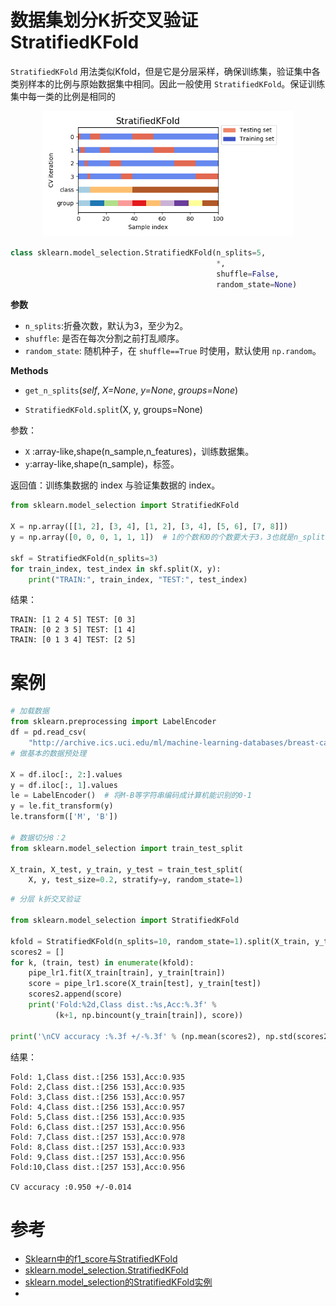 # 数据集划分K折交叉验证StratifiedKFold



`StratifiedKFold` 用法类似Kfold，但是它是分层采样，确保训练集，验证集中各类别样本的比例与原始数据集中相同。因此一般使用 `StratifiedKFold`。保证训练集中每一类的比例是相同的

<center><img src="https://raw.githubusercontent.com/HG1227/image/master/img_tuchuang/20200708175028.png" alt="sphx_glr_plot_cv_indices_007" style="zoom:67%;" /></center>



```python
class sklearn.model_selection.StratifiedKFold(n_splits=5, 
                                              *, 
                                              shuffle=False, 
                                              random_state=None)

```

**参数**

- `n_splits`:折叠次数，默认为3，至少为2。
- `shuffle`: 是否在每次分割之前打乱顺序。
- `random_state`: 随机种子，在 `shuffle==True` 时使用，默认使用 `np.random`。



**Methods**

- `get_n_splits`(*self*, *X=None*, *y=None*, *groups=None*)

- `StratifiedKFold.split`(X, y, groups=None)


参数：

- `X` :array-like,shape(n_sample,n_features)，训练数据集。
- `y`:array-like,shape(n_sample)，标签。

 返回值：训练集数据的 index 与验证集数据的 index。

```python
from sklearn.model_selection import StratifiedKFold

X = np.array([[1, 2], [3, 4], [1, 2], [3, 4], [5, 6], [7, 8]])
y = np.array([0, 0, 0, 1, 1, 1])  # 1的个数和0的个数要大于3，3也就是n_splits

skf = StratifiedKFold(n_splits=3)
for train_index, test_index in skf.split(X, y):
    print("TRAIN:", train_index, "TEST:", test_index)
```

结果：

```
TRAIN: [1 2 4 5] TEST: [0 3]
TRAIN: [0 2 3 5] TEST: [1 4]
TRAIN: [0 1 3 4] TEST: [2 5]
```





# 案例

```python
# 加载数据
from sklearn.preprocessing import LabelEncoder
df = pd.read_csv(
    "http://archive.ics.uci.edu/ml/machine-learning-databases/breast-cancer-wisconsin/wdbc.data", header=None)
# 做基本的数据预处理

X = df.iloc[:, 2:].values
y = df.iloc[:, 1].values
le = LabelEncoder()  # 将M-B等字符串编码成计算机能识别的0-1
y = le.fit_transform(y)
le.transform(['M', 'B'])

# 数据切分8：2
from sklearn.model_selection import train_test_split

X_train, X_test, y_train, y_test = train_test_split(
    X, y, test_size=0.2, stratify=y, random_state=1)
```



```python
# 分层 k折交叉验证

from sklearn.model_selection import StratifiedKFold

kfold = StratifiedKFold(n_splits=10, random_state=1).split(X_train, y_train)
scores2 = []
for k, (train, test) in enumerate(kfold):
    pipe_lr1.fit(X_train[train], y_train[train])
    score = pipe_lr1.score(X_train[test], y_train[test])
    scores2.append(score)
    print('Fold:%2d,Class dist.:%s,Acc:%.3f' %
          (k+1, np.bincount(y_train[train]), score))
    
print('\nCV accuracy :%.3f +/-%.3f' % (np.mean(scores2), np.std(scores2)))
```

结果：

```
Fold: 1,Class dist.:[256 153],Acc:0.935
Fold: 2,Class dist.:[256 153],Acc:0.935
Fold: 3,Class dist.:[256 153],Acc:0.957
Fold: 4,Class dist.:[256 153],Acc:0.957
Fold: 5,Class dist.:[256 153],Acc:0.935
Fold: 6,Class dist.:[257 153],Acc:0.956
Fold: 7,Class dist.:[257 153],Acc:0.978
Fold: 8,Class dist.:[257 153],Acc:0.933
Fold: 9,Class dist.:[257 153],Acc:0.956
Fold:10,Class dist.:[257 153],Acc:0.956

CV accuracy :0.950 +/-0.014
```





# 参考

- <a href="https://www.jianshu.com/p/4b9f359b4898" target="_blank">Sklearn中的f1_score与StratifiedKFold</a> 
- <a href="https://scikit-learn.org/stable/modules/classes.html#module-sklearn.model_selection" target="_blank">sklearn.model_selection.StratifiedKFold</a>
- <a href="https://blog.csdn.net/guotong1988/article/details/53037119" target="_blank">sklearn.model_selection的StratifiedKFold实例</a> 
- <a href="" target="_blank"></a>